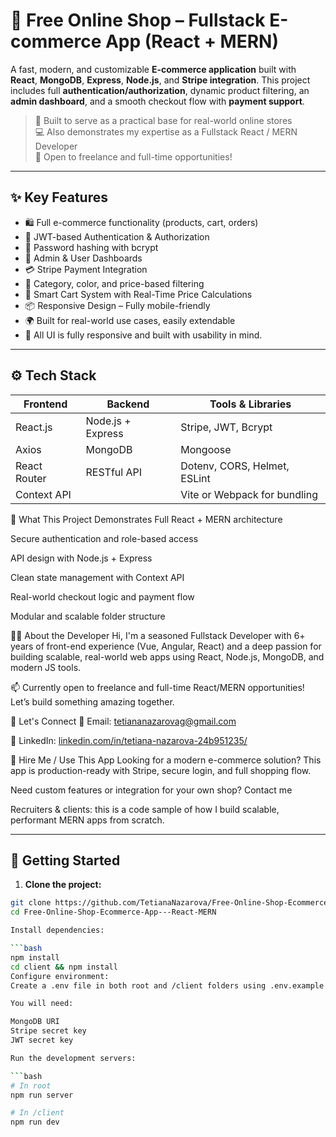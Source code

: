 # 🛒 Free Online Shop – Fullstack E-commerce App (React + MERN)

A fast, modern, and customizable **E-commerce application** built with **React**, **MongoDB**, **Express**, **Node.js**, and **Stripe integration**. This project includes full **authentication/authorization**, dynamic product filtering, an **admin dashboard**, and a smooth checkout flow with **payment support**.

> 💼 Built to serve as a practical base for real-world online stores  
> 💻 Also demonstrates my expertise as a Fullstack React / MERN Developer  
> 📢 Open to freelance and full-time opportunities!

---

## ✨ Key Features

- 🛍️ Full e-commerce functionality (products, cart, orders)
- 🔐 JWT-based Authentication & Authorization
- 🔑 Password hashing with bcrypt
- 🧑 Admin & User Dashboards
- 💳 Stripe Payment Integration
- 🎨 Category, color, and price-based filtering
- 🧮 Smart Cart System with Real-Time Price Calculations
- 📦 Responsive Design – Fully mobile-friendly
- 🌍 Built for real-world use cases, easily extendable
- 🎨 All UI is fully responsive and built with usability in mind.
---

<!---
## 🖼️ Screenshots

![Home Page](./screenshots/home.png)  
![Product Filters](./screenshots/filters.png)  
![Admin Dashboard](./screenshots/admin.png)  
![Checkout Flow](./screenshots/checkout.png)

---
-->
## ⚙️ Tech Stack

| Frontend        | Backend            | Tools & Libraries               |
|-----------------|--------------------|---------------------------------|
| React.js        | Node.js + Express  | Stripe, JWT, Bcrypt             |
| Axios           | MongoDB            | Mongoose                        |
| React Router    | RESTful API        | Dotenv, CORS, Helmet, ESLint    |
| Context API     |                   | Vite or Webpack for bundling    |

🧠 What This Project Demonstrates
Full React + MERN architecture

Secure authentication and role-based access

API design with Node.js + Express

Clean state management with Context API

Real-world checkout logic and payment flow

Modular and scalable folder structure

<!---🌐 Live Demo (optional)
If deployed:
🔗 Visit Live App
-->
👨‍💻 About the Developer
Hi, I'm a seasoned Fullstack Developer with 6+ years of front-end experience (Vue, Angular, React) and a deep passion for building scalable, real-world web apps using React, Node.js, MongoDB, and modern JS tools.

📫 Currently open to freelance and full-time React/MERN opportunities!
Let’s build something amazing together.

💬 Let's Connect
📧 Email: tetiananazarovag@gmail.com

💼 LinkedIn: [linkedin.com/in/tetiana-nazarova-24b951235/](https://www.linkedin.com/in/tetiana-nazarova-24b951235/)

<!---🌐 Portfolio: yourwebsite.com-->

🤝 Hire Me / Use This App
Looking for a modern e-commerce solution? This app is production-ready with Stripe, secure login, and full shopping flow.

Need custom features or integration for your own shop? Contact me

Recruiters & clients: this is a code sample of how I build scalable, performant MERN apps from scratch.

---

## 🚀 Getting Started

1. **Clone the project:**

```bash
git clone https://github.com/TetianaNazarova/Free-Online-Shop-Ecommerce-App---React-MERN.git
cd Free-Online-Shop-Ecommerce-App---React-MERN

Install dependencies:

```bash
npm install
cd client && npm install
Configure environment:
Create a .env file in both root and /client folders using .env.example as a guide.

You will need:

MongoDB URI
Stripe secret key
JWT secret key

Run the development servers:

```bash
# In root
npm run server

# In /client
npm run dev
